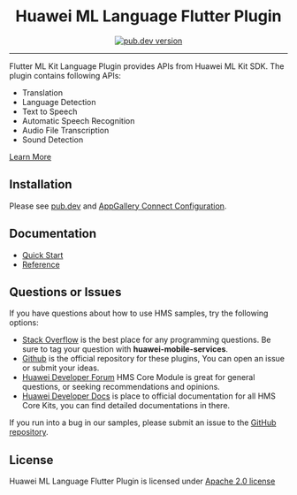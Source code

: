 <p align="center">
  <h1 align="center">Huawei ML Language Flutter Plugin</h1>
</p>


<p align="center">
  <a href="https://pub.dev/packages/huawei_ml_language"><img src="https://img.shields.io/pub/v/huawei_ml_language?style=for-the-badge" alt="pub.dev version"></a>
</p>

----

Flutter ML Kit Language Plugin provides APIs from Huawei ML Kit SDK. The plugin contains following APIs:

- Translation
- Language Detection
- Text to Speech
- Automatic Speech Recognition
- Audio File Transcription
- Sound Detection

[Learn More](https://developer.huawei.com/consumer/en/doc/development/HMS-Plugin-Guides/voice-related-services-0000001074607316?ha_source=hms1)

## Installation

Please see [pub.dev](https://pub.dev/packages/huawei_ml_language/install) and [AppGallery Connect Configuration](https://developer.huawei.com/consumer/en/doc/development/HMS-Plugin-Guides/config-agc-0000001050767061?ha_source=hms1).

## Documentation

- [Quick Start](https://developer.huawei.com/consumer/en/doc/development/HMS-Plugin-Guides/voice-related-services-0000001074607316?ha_source=hms1)
- [Reference](https://developer.huawei.com/consumer/en/doc/development/HMS-Plugin-References/overview-0000001194201510?ha_source=hms1)

## Questions or Issues

If you have questions about how to use HMS samples, try the following options:
- [Stack Overflow](https://stackoverflow.com/questions/tagged/huawei-mobile-services) is the best place for any programming questions. Be sure to tag your question with
**huawei-mobile-services**.
- [Github](https://github.com/HMS-Core/hms-flutter-plugin) is the official repository for these plugins, You can open an issue or submit your ideas.
- [Huawei Developer Forum](https://forums.developer.huawei.com/forumPortal/en/home?fid=0101187876626530001&ha_source=hms1) HMS Core Module is great for general questions, or seeking recommendations and opinions.
- [Huawei Developer Docs](https://developer.huawei.com/consumer/en/doc/overview/HMS-Core-Plugin?ha_source=hms1) is place to official documentation for all HMS Core Kits, you can find detailed documentations in there.

If you run into a bug in our samples, please submit an issue to the [GitHub repository](https://github.com/HMS-Core/hms-flutter-plugin).

## License

Huawei ML Language Flutter Plugin is licensed under [Apache 2.0 license](LICENSE)
